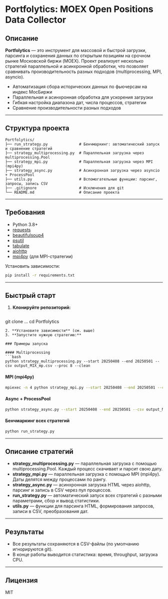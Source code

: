 # Portfolytics: MOEX Open Positions Data Collector

## Описание

**Portfolytics** — это инструмент для массовой и быстрой загрузки, парсинга и сохранения данных по открытым позициям на срочном рынке Московской биржи (MOEX). Проект реализует несколько стратегий параллельной и асинхронной обработки, что позволяет сравнивать производительность разных подходов (multiprocessing, MPI, asyncio).

- Автоматизация сбора исторических данных по фьючерсам на индекс МосБиржи
- Параллельная и асинхронная обработка для ускорения загрузки
- Гибкая настройка диапазона дат, числа процессов, стратегии
- Сравнение производительности разных подходов

---

## Структура проекта

```
Portfolytics/
├── run_strategy.py              # Бенчмаркинг: автоматический запуск и сравнение стратегий
├── strategy_multiprocessing.py  # Параллельная загрузка через multiprocessing.Pool
├── strategy_mpi.py              # Параллельная загрузка через MPI (mpi4py)
├── strategy_async.py            # Асинхронная загрузка через asyncio + ProcessPool
├── utils.py                     # Вспомогательные функции: парсинг, запросы, запись CSV
├── .gitignore                   # Исключения для git
└── README.md                    # Описание проекта
```

---

## Требования

- Python 3.8+
- [requests](https://pypi.org/project/requests/)
- [beautifulsoup4](https://pypi.org/project/beautifulsoup4/)
- [psutil](https://pypi.org/project/psutil/)
- [tabulate](https://pypi.org/project/tabulate/)
- [aiohttp](https://pypi.org/project/aiohttp/)
- [mpi4py](https://pypi.org/project/mpi4py/) (для MPI-стратегии)

Установить зависимости:
```bash
pip install -r requirements.txt
```

---

## Быстрый старт

1. **Клонируйте репозиторий:**
   ```bash
git clone ...
cd Portfolytics
```
2. **Установите зависимости** (см. выше)
3. **Запустите нужную стратегию:**

### Примеры запуска

#### Multiprocessing
```bash
python strategy_multiprocessing.py --start 20250408 --end 20250501 --csv output_MIX_mp.csv --proc 8 --clean
```

#### MPI (mpi4py)
```bash
mpiexec -n 4 python strategy_mpi.py --start 20250408 --end 20250501 --csv output_MIX_mpi.csv --clean
```

#### Async + ProcessPool
```bash
python strategy_async.py --start 20250408 --end 20250501 --csv output_MIX_async.csv --proc 8 --concurrent 8 --clean
```

#### Бенчмаркинг всех стратегий
```bash
python run_strategy.py
```

---

## Описание стратегий

- **strategy_multiprocessing.py** — параллельная загрузка с помощью multiprocessing.Pool. Каждый процесс скачивает и парсит свою дату.
- **strategy_mpi.py** — параллельная загрузка с помощью MPI (mpi4py). Даты делятся между процессами по рангу.
- **strategy_async.py** — асинхронная загрузка HTML через aiohttp, парсинг и запись в CSV через пул процессов.
- **run_strategy.py** — автоматический запуск всех стратегий с разными параметрами, сбор и вывод статистики.
- **utils.py** — функции для парсинга HTML, формирования запросов, записи в CSV, преобразования дат.

---

## Результаты

- Все результаты сохраняются в CSV-файлы (по умолчанию игнорируются git).
- В конце работы выводится статистика: время, throughput, загрузка CPU.

---

## Лицензия

MIT 